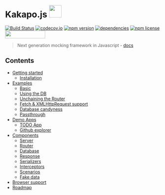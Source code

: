 # Kakapo.js <img src="https://sdl-stickershop.line.naver.jp/products/0/0/1/1087538/LINEStorePC/main.png?__=20150924" width="40" height="40" >
[![Build Status](https://travis-ci.org/devlucky/Kakapo.js.svg?branch=master)](https://travis-ci.org/devlucky/Kakapo.js)
[![codecov.io](https://codecov.io/github/devlucky/Kakapo.js/coverage.svg?branch=master)](https://codecov.io/github/devlucky/Kakapo.js?branch=master)
[![npm version](https://badge.fury.io/js/kakapo.svg)](https://npmjs.com/package/kakapo)
[![dependencies](https://david-dm.org/devlucky/Kakapo.js.svg)](https://david-dm.org/devlucky/Kakapo.js)
[![npm license](https://img.shields.io/npm/l/awesome-badges.svg)](https://tldrlegal.com/license/mit-license)
<img src="http://benschwarz.github.io/bower-badges/badge@2x.png" width="130" height="25">

> Next generation mocking framework in Javascript - [docs](http://devlucky.github.io/kakapo-js)

## Contents
- [Getting started](#getting-started)
  - [Installation](#installation)
- [Examples](#examples)
  - [Basic](#basic)
  - [Using the DB](#using-the-db)
  - [Unchaining the Router](#unchaining-the-router)
  - [Fetch & XMLHttpRequest support](#fetch--xmlhttprequest-support)
  - [Database candyness](#database-candyness)
  - [Passthrough](#passthrough)
- [Demo Apps](#demo-apps)
  - [TODO App](#todo-app)
  - [Github explorer](#github-explorer)
- [Components](#components)
  - [Server](#server)
  - [Router](#router)
  - [Database](#database)
  - [Response](#response)
  - [Serializers](#serializers)
  - [Interceptors](#interceptors)
  - [Scenarios](#scenarios)
  - [Fake data](#fake-data)
- [Browser support](#browser-support)
- [Roadmap](#roadmap)